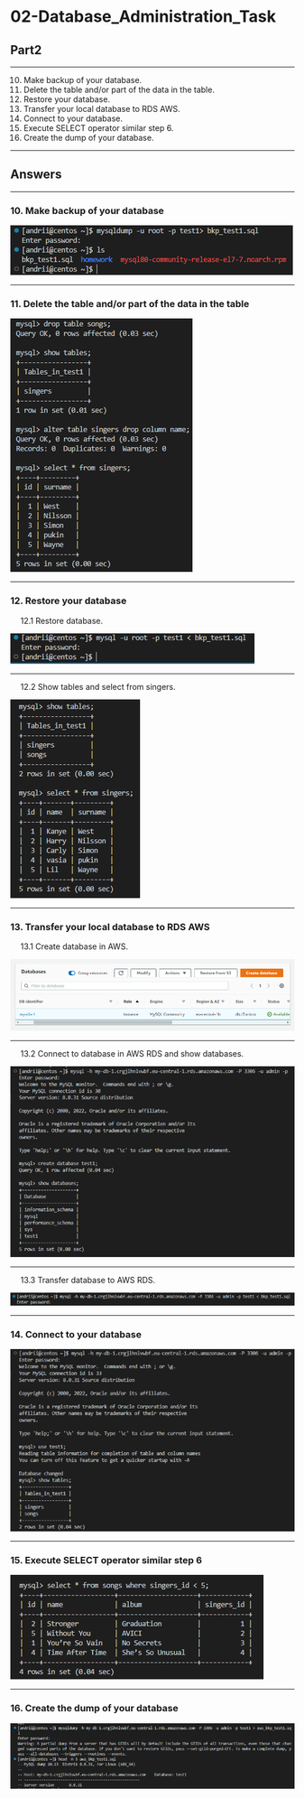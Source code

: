 # 02-Database_Administration_Task

## Part2

***

10. Make backup of your database.
11. Delete the table and/or part of the data in the table.
12. Restore your database.
13. Transfer your local database to RDS AWS.
14. Connect to your database.
15. Execute SELECT operator similar step 6.
16. Create the dump of your database.

***

## Answers

***

### 10. Make backup of your database

![db-10.PNG](./img/db-10.PNG)
***

### 11. Delete the table and/or part of the data in the table

![db-11.PNG](./img/db-11.PNG)
***

### 12. Restore your database

&emsp; 12.1 Restore database.

![db-12.1.PNG](./img/db-12.1.PNG)
***

&emsp; 12.2 Show tables and select from singers.

![db-12.2.PNG](./img/db-12.2.PNG)
***

### 13. Transfer your local database to RDS AWS

&emsp; 13.1 Create database in AWS.

![db-13.1.PNG](./img/db-13.1.PNG)
***

&emsp; 13.2 Connect to database in AWS RDS and show databases.

![db-13.2.PNG](./img/db-13.2.PNG)
***

&emsp; 13.3 Transfer database to AWS RDS.

![db-13.3.PNG](./img/db-13.3.PNG)
***

### 14. Connect to your database

![db-14.PNG](./img/db-14.PNG)
***

### 15. Execute SELECT operator similar step 6

![db-15.PNG](./img/db-15.PNG)
***

### 16. Create the dump of your database

![db-16.PNG](./img/db-16.PNG)
